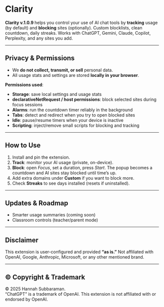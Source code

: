 # Clarity

<p><strong>Clarity v.1.0.9 </strong> helps you control your use of AI chat tools by <strong>tracking</strong> usage (by default) and <strong>blocking</strong> sites (optionally).
Custom blocklists, clean countdown, daily streaks.
Works with ChatGPT, Gemini, Claude, Copilot, Perplexity, and any sites you add.</p>

<hr />

<h2> Privacy &amp; Permissions</h2>
<ul>
  <li>We <strong>do not collect, transmit, or sell</strong> personal data.</li>
  <li>All usage stats and settings are stored <strong>locally in your browser</strong>.</li>
</ul>

<p><strong>Permissions used</strong>:</p>
<ul>
  <li><strong>Storage</strong>: save local settings and usage stats</li>
  <li><strong>declarativeNetRequest / host permissions</strong>: block selected sites during focus sessions</li>
  <li><strong>Alarms</strong>: run the countdown timer reliably in the background</li>
  <li><strong>Tabs</strong>: detect and redirect when you try to open blocked sites</li>
  <li><strong>Idle</strong>: pause/resume timers when your device is inactive</li>
  <li><strong>Scripting</strong>: inject/remove small scripts for blocking and tracking</li>
</ul>

<hr />

<h2> How to Use</h2>
<ol>
  <li>Install and pin the extension.</li>
  <li><strong>Track</strong>: monitor your AI usage (private, on-device).</li>
  <li><strong>Block</strong>: open <em>Focus</em>, set a duration, press <em>Start</em>.
    The popup becomes a countdown and AI sites stay blocked until time’s up.</li>
  <li>Add extra domains under <strong>Custom</strong> if you want to block more.</li>
  <li>Check <strong>Streaks</strong> to see days installed (resets if uninstalled).</li>
</ol>

<hr />

<h2> Updates &amp; Roadmap</h2>
<ul>
  <li>Smarter usage summaries (coming soon)</li>
  <li>Classroom controls (teacher/parent mode)</li>
</ul>

<hr />

<h2> Disclaimer</h2>
<p>This extension is user-configured and provided <strong>“as is.”</strong>
Not affiliated with OpenAI, Google, Anthropic, Microsoft, or any other mentioned brand.</p>

<hr />

<h2>© Copyright &amp; Trademark</h2>
<p>© 2025 Hannah Subbaraman.<br />
“ChatGPT” is a trademark of OpenAI. This extension is not affiliated with or endorsed by OpenAI.</p>
